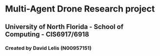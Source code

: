 # Multi-Agent Drone Research project
## University of North Florida - School of Computing - CIS6917/6918 
### Created by David Lelis (N00957151)

